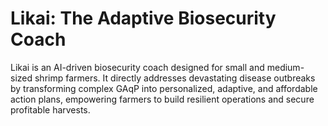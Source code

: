 # Likai: The Adaptive Biosecurity Coach

Likai is an AI-driven biosecurity coach designed for small and medium-sized shrimp farmers. It directly addresses devastating disease outbreaks by transforming complex GAqP into personalized, adaptive, and affordable action plans, empowering farmers to build resilient operations and secure profitable harvests.
